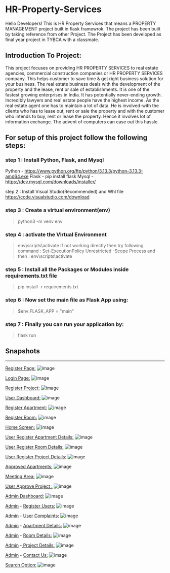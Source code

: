 # HR-Property-Services

Hello Developers!
This is HR Property Services that means a PROPERTY MANAGEMENT project built in flask framewrok. The project has been built by taking reference from other Project.
The Project has been developed as final year project in TYBCA with a classmate.

## Introduction To Project:
This project focuses on providing HR PROPERTY SERVICES to real estate agencies, commercial construction companies or HR PROPERTY SERVICES company. This helps customer to save time & get right business solution for your business. The real estate business deals with the development of the property and the lease, rent or sale of establishments. It is one of the fastest growing enterprises in India. It has potentially never-ending growth. Incredibly lawyers and real estate people have the highest income. As the real estate agent one has to maintain a lot of data. He is involved-with the clients who has to lease out, rent or sale the property and with the customer who intends to buy, rent or lease the property. Hence it involves lot of information exchange. The advent of computers can ease out this hassle. 

## For setup of this project follow the following steps:

### step 1 : Install Python, Flask, and Mysql 
Python - https://www.python.org/ftp/python/3.13.3/python-3.13.3-amd64.exe
Flask - pip install flask
Mysql - https://dev.mysql.com/downloads/installer/

step 2 : Install Visual Studio(Recommended) and Whl file
https://code.visualstudio.com/download

### step 3 : Create a virtual environment(env)
>python3 -m venv env

### step 4 : activate the Virtual Environment
>env\scripts\activate
If not working directly then try following command : Set-ExecutionPolicy Unrestricted -Scope Process
and then : env\scripts\activate

### step 5 : Install all the Packages or Modules inside requirements.txt file
>pip install -r requirements.txt

### step 6 : Now set the main file as Flask App using:
>$env:FLASK_APP = "main"

### step 7 : Finally you can run your application by:
>flask run



## Snapshots
____________________________________________________________________________________________________________________________________________________________________________________________________________________

<ins>Register Page:</ins>
![image](https://github.com/user-attachments/assets/3be12f6c-c939-4f07-aef2-a317965d7307)

<ins>Login Page:</ins>
![image](https://github.com/user-attachments/assets/ae6d13df-513a-456b-a146-d63ca67aefaa)

<ins>Register Project:</ins>
![image](https://github.com/user-attachments/assets/363a9705-67ab-49af-8a7d-3137d7e4e1bf)

<ins>User Dashboard:</ins>
![image](https://github.com/user-attachments/assets/79046836-f4e0-49ec-be98-2f473ffd4fe3)

<ins>Register Apartment:</ins>
![image](https://github.com/user-attachments/assets/191a57ff-b7fe-4e86-a196-269824b2c66d)

<ins>Register Room:</ins>
![image](https://github.com/user-attachments/assets/fd33e42b-b5d5-4afa-a6fb-2c1f3ca82b2e)

<ins>Home Screen:</ins>
![image](https://github.com/user-attachments/assets/9b0a06ba-1547-41d2-85f8-b74cbede1bd7)

<ins>User Register Apartment Details:</ins>
![image](https://github.com/user-attachments/assets/b62fa3ae-d211-4610-b90c-82c339bc7066)

<ins>User Register Room Details:</ins>
![image](https://github.com/user-attachments/assets/791f9dd3-49fc-4fcc-82a7-a2117db1517e)

<ins>User Register Project Details:</ins>
![image](https://github.com/user-attachments/assets/1e6525b2-17ec-4f81-9568-90e862756646)

<ins>Approved Apartments:</ins>
![image](https://github.com/user-attachments/assets/9c394acd-1337-4fec-8484-a1c01d8ddeec)

<ins>Meeting Area:</ins>
![image](https://github.com/user-attachments/assets/176e2ec3-0267-45e0-8c1b-a6863474c5e4)

<ins>User Approve Project :</ins>
![image](https://github.com/user-attachments/assets/cd4620ab-e77d-4c84-bcb8-1faaadfc8ca8)

<ins>Admin Dashboard:</ins>
![image](https://github.com/user-attachments/assets/b946a968-e6dc-44c7-adde-e6b469c07ee0)

<ins>Admin</ins> - <ins>Register Users:</ins>
![image](https://github.com/user-attachments/assets/0347cfeb-7f33-427b-91c0-354cd9925dd0)

<ins>Admin</ins> - <ins>User Complaints:</ins>
![image](https://github.com/user-attachments/assets/f574bf57-bab3-4acd-8db7-49f4acd80fef)

<ins>Admin</ins> - <ins>Apartment Details:</ins>
![image](https://github.com/user-attachments/assets/8fbc248a-a796-488a-85e4-c271a05350a6)

<ins>Admin</ins> - <ins>Room Details:</ins>
![image](https://github.com/user-attachments/assets/b089136a-dc00-458d-b3cf-c10b638b9279)

<ins>Admin</ins> -<ins> Project Details:</ins>
![image](https://github.com/user-attachments/assets/cfd3a0d3-012e-4112-934b-36dabc80e6c6)

<ins>Admin</ins> - <ins>Contact Us:</ins>
![image](https://github.com/user-attachments/assets/f35c1b57-e302-493e-87cc-d54d9c8b1321)

<ins>Search Option:</ins>
![image](https://github.com/user-attachments/assets/fd44a366-9164-4d8d-86a4-c3430f093f41)








